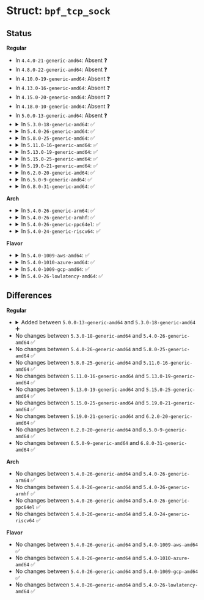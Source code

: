 # Struct: <code>bpf_tcp_sock</code>

## Status
<b>Regular</b>
<ul>
<li>
In <code>4.4.0-21-generic-amd64</code>: Absent ❓
</li>
<li>
In <code>4.8.0-22-generic-amd64</code>: Absent ❓
</li>
<li>
In <code>4.10.0-19-generic-amd64</code>: Absent ❓
</li>
<li>
In <code>4.13.0-16-generic-amd64</code>: Absent ❓
</li>
<li>
In <code>4.15.0-20-generic-amd64</code>: Absent ❓
</li>
<li>
In <code>4.18.0-10-generic-amd64</code>: Absent ❓
</li>
<li>
In <code>5.0.0-13-generic-amd64</code>: Absent ❓
</li>
<li>
<details>
<summary>In <code>5.3.0-18-generic-amd64</code>: ✅</summary>

```c
struct bpf_tcp_sock {
    __u32 snd_cwnd;
    __u32 srtt_us;
    __u32 rtt_min;
    __u32 snd_ssthresh;
    __u32 rcv_nxt;
    __u32 snd_nxt;
    __u32 snd_una;
    __u32 mss_cache;
    __u32 ecn_flags;
    __u32 rate_delivered;
    __u32 rate_interval_us;
    __u32 packets_out;
    __u32 retrans_out;
    __u32 total_retrans;
    __u32 segs_in;
    __u32 data_segs_in;
    __u32 segs_out;
    __u32 data_segs_out;
    __u32 lost_out;
    __u32 sacked_out;
    __u64 bytes_received;
    __u64 bytes_acked;
    __u32 dsack_dups;
    __u32 delivered;
    __u32 delivered_ce;
    __u32 icsk_retransmits;
}
```
</details>
</li>
<li>
<details>
<summary>In <code>5.4.0-26-generic-amd64</code>: ✅</summary>

```c
struct bpf_tcp_sock {
    __u32 snd_cwnd;
    __u32 srtt_us;
    __u32 rtt_min;
    __u32 snd_ssthresh;
    __u32 rcv_nxt;
    __u32 snd_nxt;
    __u32 snd_una;
    __u32 mss_cache;
    __u32 ecn_flags;
    __u32 rate_delivered;
    __u32 rate_interval_us;
    __u32 packets_out;
    __u32 retrans_out;
    __u32 total_retrans;
    __u32 segs_in;
    __u32 data_segs_in;
    __u32 segs_out;
    __u32 data_segs_out;
    __u32 lost_out;
    __u32 sacked_out;
    __u64 bytes_received;
    __u64 bytes_acked;
    __u32 dsack_dups;
    __u32 delivered;
    __u32 delivered_ce;
    __u32 icsk_retransmits;
}
```
</details>
</li>
<li>
<details>
<summary>In <code>5.8.0-25-generic-amd64</code>: ✅</summary>

```c
struct bpf_tcp_sock {
    __u32 snd_cwnd;
    __u32 srtt_us;
    __u32 rtt_min;
    __u32 snd_ssthresh;
    __u32 rcv_nxt;
    __u32 snd_nxt;
    __u32 snd_una;
    __u32 mss_cache;
    __u32 ecn_flags;
    __u32 rate_delivered;
    __u32 rate_interval_us;
    __u32 packets_out;
    __u32 retrans_out;
    __u32 total_retrans;
    __u32 segs_in;
    __u32 data_segs_in;
    __u32 segs_out;
    __u32 data_segs_out;
    __u32 lost_out;
    __u32 sacked_out;
    __u64 bytes_received;
    __u64 bytes_acked;
    __u32 dsack_dups;
    __u32 delivered;
    __u32 delivered_ce;
    __u32 icsk_retransmits;
}
```
</details>
</li>
<li>
<details>
<summary>In <code>5.11.0-16-generic-amd64</code>: ✅</summary>

```c
struct bpf_tcp_sock {
    __u32 snd_cwnd;
    __u32 srtt_us;
    __u32 rtt_min;
    __u32 snd_ssthresh;
    __u32 rcv_nxt;
    __u32 snd_nxt;
    __u32 snd_una;
    __u32 mss_cache;
    __u32 ecn_flags;
    __u32 rate_delivered;
    __u32 rate_interval_us;
    __u32 packets_out;
    __u32 retrans_out;
    __u32 total_retrans;
    __u32 segs_in;
    __u32 data_segs_in;
    __u32 segs_out;
    __u32 data_segs_out;
    __u32 lost_out;
    __u32 sacked_out;
    __u64 bytes_received;
    __u64 bytes_acked;
    __u32 dsack_dups;
    __u32 delivered;
    __u32 delivered_ce;
    __u32 icsk_retransmits;
}
```
</details>
</li>
<li>
<details>
<summary>In <code>5.13.0-19-generic-amd64</code>: ✅</summary>

```c
struct bpf_tcp_sock {
    __u32 snd_cwnd;
    __u32 srtt_us;
    __u32 rtt_min;
    __u32 snd_ssthresh;
    __u32 rcv_nxt;
    __u32 snd_nxt;
    __u32 snd_una;
    __u32 mss_cache;
    __u32 ecn_flags;
    __u32 rate_delivered;
    __u32 rate_interval_us;
    __u32 packets_out;
    __u32 retrans_out;
    __u32 total_retrans;
    __u32 segs_in;
    __u32 data_segs_in;
    __u32 segs_out;
    __u32 data_segs_out;
    __u32 lost_out;
    __u32 sacked_out;
    __u64 bytes_received;
    __u64 bytes_acked;
    __u32 dsack_dups;
    __u32 delivered;
    __u32 delivered_ce;
    __u32 icsk_retransmits;
}
```
</details>
</li>
<li>
<details>
<summary>In <code>5.15.0-25-generic-amd64</code>: ✅</summary>

```c
struct bpf_tcp_sock {
    __u32 snd_cwnd;
    __u32 srtt_us;
    __u32 rtt_min;
    __u32 snd_ssthresh;
    __u32 rcv_nxt;
    __u32 snd_nxt;
    __u32 snd_una;
    __u32 mss_cache;
    __u32 ecn_flags;
    __u32 rate_delivered;
    __u32 rate_interval_us;
    __u32 packets_out;
    __u32 retrans_out;
    __u32 total_retrans;
    __u32 segs_in;
    __u32 data_segs_in;
    __u32 segs_out;
    __u32 data_segs_out;
    __u32 lost_out;
    __u32 sacked_out;
    __u64 bytes_received;
    __u64 bytes_acked;
    __u32 dsack_dups;
    __u32 delivered;
    __u32 delivered_ce;
    __u32 icsk_retransmits;
}
```
</details>
</li>
<li>
<details>
<summary>In <code>5.19.0-21-generic-amd64</code>: ✅</summary>

```c
struct bpf_tcp_sock {
    __u32 snd_cwnd;
    __u32 srtt_us;
    __u32 rtt_min;
    __u32 snd_ssthresh;
    __u32 rcv_nxt;
    __u32 snd_nxt;
    __u32 snd_una;
    __u32 mss_cache;
    __u32 ecn_flags;
    __u32 rate_delivered;
    __u32 rate_interval_us;
    __u32 packets_out;
    __u32 retrans_out;
    __u32 total_retrans;
    __u32 segs_in;
    __u32 data_segs_in;
    __u32 segs_out;
    __u32 data_segs_out;
    __u32 lost_out;
    __u32 sacked_out;
    __u64 bytes_received;
    __u64 bytes_acked;
    __u32 dsack_dups;
    __u32 delivered;
    __u32 delivered_ce;
    __u32 icsk_retransmits;
}
```
</details>
</li>
<li>
<details>
<summary>In <code>6.2.0-20-generic-amd64</code>: ✅</summary>

```c
struct bpf_tcp_sock {
    __u32 snd_cwnd;
    __u32 srtt_us;
    __u32 rtt_min;
    __u32 snd_ssthresh;
    __u32 rcv_nxt;
    __u32 snd_nxt;
    __u32 snd_una;
    __u32 mss_cache;
    __u32 ecn_flags;
    __u32 rate_delivered;
    __u32 rate_interval_us;
    __u32 packets_out;
    __u32 retrans_out;
    __u32 total_retrans;
    __u32 segs_in;
    __u32 data_segs_in;
    __u32 segs_out;
    __u32 data_segs_out;
    __u32 lost_out;
    __u32 sacked_out;
    __u64 bytes_received;
    __u64 bytes_acked;
    __u32 dsack_dups;
    __u32 delivered;
    __u32 delivered_ce;
    __u32 icsk_retransmits;
}
```
</details>
</li>
<li>
<details>
<summary>In <code>6.5.0-9-generic-amd64</code>: ✅</summary>

```c
struct bpf_tcp_sock {
    __u32 snd_cwnd;
    __u32 srtt_us;
    __u32 rtt_min;
    __u32 snd_ssthresh;
    __u32 rcv_nxt;
    __u32 snd_nxt;
    __u32 snd_una;
    __u32 mss_cache;
    __u32 ecn_flags;
    __u32 rate_delivered;
    __u32 rate_interval_us;
    __u32 packets_out;
    __u32 retrans_out;
    __u32 total_retrans;
    __u32 segs_in;
    __u32 data_segs_in;
    __u32 segs_out;
    __u32 data_segs_out;
    __u32 lost_out;
    __u32 sacked_out;
    __u64 bytes_received;
    __u64 bytes_acked;
    __u32 dsack_dups;
    __u32 delivered;
    __u32 delivered_ce;
    __u32 icsk_retransmits;
}
```
</details>
</li>
<li>
<details>
<summary>In <code>6.8.0-31-generic-amd64</code>: ✅</summary>

```c
struct bpf_tcp_sock {
    __u32 snd_cwnd;
    __u32 srtt_us;
    __u32 rtt_min;
    __u32 snd_ssthresh;
    __u32 rcv_nxt;
    __u32 snd_nxt;
    __u32 snd_una;
    __u32 mss_cache;
    __u32 ecn_flags;
    __u32 rate_delivered;
    __u32 rate_interval_us;
    __u32 packets_out;
    __u32 retrans_out;
    __u32 total_retrans;
    __u32 segs_in;
    __u32 data_segs_in;
    __u32 segs_out;
    __u32 data_segs_out;
    __u32 lost_out;
    __u32 sacked_out;
    __u64 bytes_received;
    __u64 bytes_acked;
    __u32 dsack_dups;
    __u32 delivered;
    __u32 delivered_ce;
    __u32 icsk_retransmits;
}
```
</details>
</li>
</ul>
<b>Arch</b>
<ul>
<li>
<details>
<summary>In <code>5.4.0-26-generic-arm64</code>: ✅</summary>

```c
struct bpf_tcp_sock {
    __u32 snd_cwnd;
    __u32 srtt_us;
    __u32 rtt_min;
    __u32 snd_ssthresh;
    __u32 rcv_nxt;
    __u32 snd_nxt;
    __u32 snd_una;
    __u32 mss_cache;
    __u32 ecn_flags;
    __u32 rate_delivered;
    __u32 rate_interval_us;
    __u32 packets_out;
    __u32 retrans_out;
    __u32 total_retrans;
    __u32 segs_in;
    __u32 data_segs_in;
    __u32 segs_out;
    __u32 data_segs_out;
    __u32 lost_out;
    __u32 sacked_out;
    __u64 bytes_received;
    __u64 bytes_acked;
    __u32 dsack_dups;
    __u32 delivered;
    __u32 delivered_ce;
    __u32 icsk_retransmits;
}
```
</details>
</li>
<li>
<details>
<summary>In <code>5.4.0-26-generic-armhf</code>: ✅</summary>

```c
struct bpf_tcp_sock {
    __u32 snd_cwnd;
    __u32 srtt_us;
    __u32 rtt_min;
    __u32 snd_ssthresh;
    __u32 rcv_nxt;
    __u32 snd_nxt;
    __u32 snd_una;
    __u32 mss_cache;
    __u32 ecn_flags;
    __u32 rate_delivered;
    __u32 rate_interval_us;
    __u32 packets_out;
    __u32 retrans_out;
    __u32 total_retrans;
    __u32 segs_in;
    __u32 data_segs_in;
    __u32 segs_out;
    __u32 data_segs_out;
    __u32 lost_out;
    __u32 sacked_out;
    __u64 bytes_received;
    __u64 bytes_acked;
    __u32 dsack_dups;
    __u32 delivered;
    __u32 delivered_ce;
    __u32 icsk_retransmits;
}
```
</details>
</li>
<li>
<details>
<summary>In <code>5.4.0-26-generic-ppc64el</code>: ✅</summary>

```c
struct bpf_tcp_sock {
    __u32 snd_cwnd;
    __u32 srtt_us;
    __u32 rtt_min;
    __u32 snd_ssthresh;
    __u32 rcv_nxt;
    __u32 snd_nxt;
    __u32 snd_una;
    __u32 mss_cache;
    __u32 ecn_flags;
    __u32 rate_delivered;
    __u32 rate_interval_us;
    __u32 packets_out;
    __u32 retrans_out;
    __u32 total_retrans;
    __u32 segs_in;
    __u32 data_segs_in;
    __u32 segs_out;
    __u32 data_segs_out;
    __u32 lost_out;
    __u32 sacked_out;
    __u64 bytes_received;
    __u64 bytes_acked;
    __u32 dsack_dups;
    __u32 delivered;
    __u32 delivered_ce;
    __u32 icsk_retransmits;
}
```
</details>
</li>
<li>
<details>
<summary>In <code>5.4.0-24-generic-riscv64</code>: ✅</summary>

```c
struct bpf_tcp_sock {
    __u32 snd_cwnd;
    __u32 srtt_us;
    __u32 rtt_min;
    __u32 snd_ssthresh;
    __u32 rcv_nxt;
    __u32 snd_nxt;
    __u32 snd_una;
    __u32 mss_cache;
    __u32 ecn_flags;
    __u32 rate_delivered;
    __u32 rate_interval_us;
    __u32 packets_out;
    __u32 retrans_out;
    __u32 total_retrans;
    __u32 segs_in;
    __u32 data_segs_in;
    __u32 segs_out;
    __u32 data_segs_out;
    __u32 lost_out;
    __u32 sacked_out;
    __u64 bytes_received;
    __u64 bytes_acked;
    __u32 dsack_dups;
    __u32 delivered;
    __u32 delivered_ce;
    __u32 icsk_retransmits;
}
```
</details>
</li>
</ul>
<b>Flavor</b>
<ul>
<li>
<details>
<summary>In <code>5.4.0-1009-aws-amd64</code>: ✅</summary>

```c
struct bpf_tcp_sock {
    __u32 snd_cwnd;
    __u32 srtt_us;
    __u32 rtt_min;
    __u32 snd_ssthresh;
    __u32 rcv_nxt;
    __u32 snd_nxt;
    __u32 snd_una;
    __u32 mss_cache;
    __u32 ecn_flags;
    __u32 rate_delivered;
    __u32 rate_interval_us;
    __u32 packets_out;
    __u32 retrans_out;
    __u32 total_retrans;
    __u32 segs_in;
    __u32 data_segs_in;
    __u32 segs_out;
    __u32 data_segs_out;
    __u32 lost_out;
    __u32 sacked_out;
    __u64 bytes_received;
    __u64 bytes_acked;
    __u32 dsack_dups;
    __u32 delivered;
    __u32 delivered_ce;
    __u32 icsk_retransmits;
}
```
</details>
</li>
<li>
<details>
<summary>In <code>5.4.0-1010-azure-amd64</code>: ✅</summary>

```c
struct bpf_tcp_sock {
    __u32 snd_cwnd;
    __u32 srtt_us;
    __u32 rtt_min;
    __u32 snd_ssthresh;
    __u32 rcv_nxt;
    __u32 snd_nxt;
    __u32 snd_una;
    __u32 mss_cache;
    __u32 ecn_flags;
    __u32 rate_delivered;
    __u32 rate_interval_us;
    __u32 packets_out;
    __u32 retrans_out;
    __u32 total_retrans;
    __u32 segs_in;
    __u32 data_segs_in;
    __u32 segs_out;
    __u32 data_segs_out;
    __u32 lost_out;
    __u32 sacked_out;
    __u64 bytes_received;
    __u64 bytes_acked;
    __u32 dsack_dups;
    __u32 delivered;
    __u32 delivered_ce;
    __u32 icsk_retransmits;
}
```
</details>
</li>
<li>
<details>
<summary>In <code>5.4.0-1009-gcp-amd64</code>: ✅</summary>

```c
struct bpf_tcp_sock {
    __u32 snd_cwnd;
    __u32 srtt_us;
    __u32 rtt_min;
    __u32 snd_ssthresh;
    __u32 rcv_nxt;
    __u32 snd_nxt;
    __u32 snd_una;
    __u32 mss_cache;
    __u32 ecn_flags;
    __u32 rate_delivered;
    __u32 rate_interval_us;
    __u32 packets_out;
    __u32 retrans_out;
    __u32 total_retrans;
    __u32 segs_in;
    __u32 data_segs_in;
    __u32 segs_out;
    __u32 data_segs_out;
    __u32 lost_out;
    __u32 sacked_out;
    __u64 bytes_received;
    __u64 bytes_acked;
    __u32 dsack_dups;
    __u32 delivered;
    __u32 delivered_ce;
    __u32 icsk_retransmits;
}
```
</details>
</li>
<li>
<details>
<summary>In <code>5.4.0-26-lowlatency-amd64</code>: ✅</summary>

```c
struct bpf_tcp_sock {
    __u32 snd_cwnd;
    __u32 srtt_us;
    __u32 rtt_min;
    __u32 snd_ssthresh;
    __u32 rcv_nxt;
    __u32 snd_nxt;
    __u32 snd_una;
    __u32 mss_cache;
    __u32 ecn_flags;
    __u32 rate_delivered;
    __u32 rate_interval_us;
    __u32 packets_out;
    __u32 retrans_out;
    __u32 total_retrans;
    __u32 segs_in;
    __u32 data_segs_in;
    __u32 segs_out;
    __u32 data_segs_out;
    __u32 lost_out;
    __u32 sacked_out;
    __u64 bytes_received;
    __u64 bytes_acked;
    __u32 dsack_dups;
    __u32 delivered;
    __u32 delivered_ce;
    __u32 icsk_retransmits;
}
```
</details>
</li>
</ul>

## Differences
<b>Regular</b>
<ul>
<li>
<details>
<summary>Added between <code>5.0.0-13-generic-amd64</code> and <code>5.3.0-18-generic-amd64</code> ➕</summary>

```c
struct bpf_tcp_sock {
    __u32 snd_cwnd;
    __u32 srtt_us;
    __u32 rtt_min;
    __u32 snd_ssthresh;
    __u32 rcv_nxt;
    __u32 snd_nxt;
    __u32 snd_una;
    __u32 mss_cache;
    __u32 ecn_flags;
    __u32 rate_delivered;
    __u32 rate_interval_us;
    __u32 packets_out;
    __u32 retrans_out;
    __u32 total_retrans;
    __u32 segs_in;
    __u32 data_segs_in;
    __u32 segs_out;
    __u32 data_segs_out;
    __u32 lost_out;
    __u32 sacked_out;
    __u64 bytes_received;
    __u64 bytes_acked;
    __u32 dsack_dups;
    __u32 delivered;
    __u32 delivered_ce;
    __u32 icsk_retransmits;
}
```
</details>
</li>
<li>
No changes between <code>5.3.0-18-generic-amd64</code> and <code>5.4.0-26-generic-amd64</code> ✅
</li>
<li>
No changes between <code>5.4.0-26-generic-amd64</code> and <code>5.8.0-25-generic-amd64</code> ✅
</li>
<li>
No changes between <code>5.8.0-25-generic-amd64</code> and <code>5.11.0-16-generic-amd64</code> ✅
</li>
<li>
No changes between <code>5.11.0-16-generic-amd64</code> and <code>5.13.0-19-generic-amd64</code> ✅
</li>
<li>
No changes between <code>5.13.0-19-generic-amd64</code> and <code>5.15.0-25-generic-amd64</code> ✅
</li>
<li>
No changes between <code>5.15.0-25-generic-amd64</code> and <code>5.19.0-21-generic-amd64</code> ✅
</li>
<li>
No changes between <code>5.19.0-21-generic-amd64</code> and <code>6.2.0-20-generic-amd64</code> ✅
</li>
<li>
No changes between <code>6.2.0-20-generic-amd64</code> and <code>6.5.0-9-generic-amd64</code> ✅
</li>
<li>
No changes between <code>6.5.0-9-generic-amd64</code> and <code>6.8.0-31-generic-amd64</code> ✅
</li>
</ul>
<b>Arch</b>
<ul>
<li>
No changes between <code>5.4.0-26-generic-amd64</code> and <code>5.4.0-26-generic-arm64</code> ✅
</li>
<li>
No changes between <code>5.4.0-26-generic-amd64</code> and <code>5.4.0-26-generic-armhf</code> ✅
</li>
<li>
No changes between <code>5.4.0-26-generic-amd64</code> and <code>5.4.0-26-generic-ppc64el</code> ✅
</li>
<li>
No changes between <code>5.4.0-26-generic-amd64</code> and <code>5.4.0-24-generic-riscv64</code> ✅
</li>
</ul>
<b>Flavor</b>
<ul>
<li>
No changes between <code>5.4.0-26-generic-amd64</code> and <code>5.4.0-1009-aws-amd64</code> ✅
</li>
<li>
No changes between <code>5.4.0-26-generic-amd64</code> and <code>5.4.0-1010-azure-amd64</code> ✅
</li>
<li>
No changes between <code>5.4.0-26-generic-amd64</code> and <code>5.4.0-1009-gcp-amd64</code> ✅
</li>
<li>
No changes between <code>5.4.0-26-generic-amd64</code> and <code>5.4.0-26-lowlatency-amd64</code> ✅
</li>
</ul>
